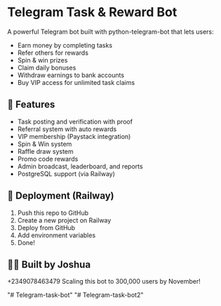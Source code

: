 # Telegram Task & Reward Bot

A powerful Telegram bot built with python-telegram-bot that lets users:

- Earn money by completing tasks
- Refer others for rewards
- Spin & win prizes
- Claim daily bonuses
- Withdraw earnings to bank accounts
- Buy VIP access for unlimited task claims

## 🚀 Features

- Task posting and verification with proof
- Referral system with auto rewards
- VIP membership (Paystack integration)
- Spin & Win system
- Raffle draw system
- Promo code rewards
- Admin broadcast, leaderboard, and reports
- PostgreSQL support (via Railway)




## 🚀 Deployment (Railway)

1. Push this repo to GitHub
2. Create a new project on Railway
3. Deploy from GitHub
4. Add environment variables
5. Done!

## 🙋‍♀️ Built by Joshua
+2349078463479
Scaling this bot to 300,000 users by November!

"# Telegram-task-bot" 
"# Telegram-task-bot2" 
